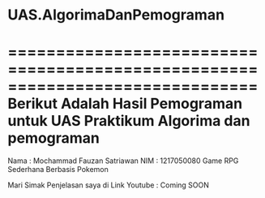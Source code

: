 # UAS.AlgorimaDanPemograman
==============================================================================
Berikut Adalah Hasil Pemograman untuk UAS Praktikum Algorima dan pemograman
==============================================================================
Nama : Mochammad Fauzan Satriawan
NIM : 1217050080
  Game RPG Sederhana Berbasis Pokemon

Mari Simak Penjelasan saya di Link Youtube :
Coming SOON


